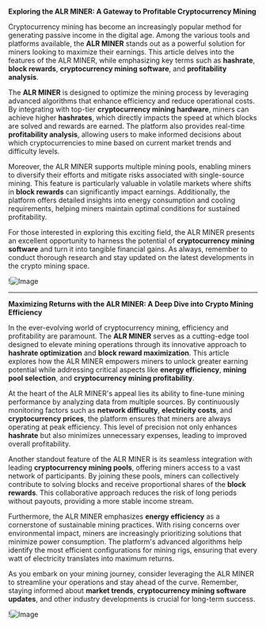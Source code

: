 **Exploring the ALR MINER: A Gateway to Profitable Cryptocurrency Mining**

Cryptocurrency mining has become an increasingly popular method for generating passive income in the digital age. Among the various tools and platforms available, the **ALR MINER** stands out as a powerful solution for miners looking to maximize their earnings. This article delves into the features of the ALR MINER, while emphasizing key terms such as **hashrate**, **block rewards**, **cryptocurrency mining software**, and **profitability analysis**.

The **ALR MINER** is designed to optimize the mining process by leveraging advanced algorithms that enhance efficiency and reduce operational costs. By integrating with top-tier **cryptocurrency mining hardware**, miners can achieve higher **hashrates**, which directly impacts the speed at which blocks are solved and rewards are earned. The platform also provides real-time **profitability analysis**, allowing users to make informed decisions about which cryptocurrencies to mine based on current market trends and difficulty levels.

Moreover, the ALR MINER supports multiple mining pools, enabling miners to diversify their efforts and mitigate risks associated with single-source mining. This feature is particularly valuable in volatile markets where shifts in **block rewards** can significantly impact earnings. Additionally, the platform offers detailed insights into energy consumption and cooling requirements, helping miners maintain optimal conditions for sustained profitability.

For those interested in exploring this exciting field, the ALR MINER presents an excellent opportunity to harness the potential of **cryptocurrency mining software** and turn it into tangible financial gains. As always, remember to conduct thorough research and stay updated on the latest developments in the crypto mining space. 

!![Image](https://github.com/user-attachments/assets/3be06921-4469-491d-bd37-5f14c53422b7)

---

**Maximizing Returns with the ALR MINER: A Deep Dive into Crypto Mining Efficiency**

In the ever-evolving world of cryptocurrency mining, efficiency and profitability are paramount. The **ALR MINER** serves as a cutting-edge tool designed to elevate mining operations through its innovative approach to **hashrate optimization** and **block reward maximization**. This article explores how the ALR MINER empowers miners to unlock greater earning potential while addressing critical aspects like **energy efficiency**, **mining pool selection**, and **cryptocurrency mining profitability**.

At the heart of the ALR MINER's appeal lies its ability to fine-tune mining performance by analyzing data from multiple sources. By continuously monitoring factors such as **network difficulty**, **electricity costs**, and **cryptocurrency prices**, the platform ensures that miners are always operating at peak efficiency. This level of precision not only enhances **hashrate** but also minimizes unnecessary expenses, leading to improved overall profitability.

Another standout feature of the ALR MINER is its seamless integration with leading **cryptocurrency mining pools**, offering miners access to a vast network of participants. By joining these pools, miners can collectively contribute to solving blocks and receive proportional shares of the **block rewards**. This collaborative approach reduces the risk of long periods without payouts, providing a more stable income stream.

Furthermore, the ALR MINER emphasizes **energy efficiency** as a cornerstone of sustainable mining practices. With rising concerns over environmental impact, miners are increasingly prioritizing solutions that minimize power consumption. The platform's advanced algorithms help identify the most efficient configurations for mining rigs, ensuring that every watt of electricity translates into maximum returns.

As you embark on your mining journey, consider leveraging the ALR MINER to streamline your operations and stay ahead of the curve. Remember, staying informed about **market trends**, **cryptocurrency mining software updates**, and other industry developments is crucial for long-term success.

!![Image](https://github.com/user-attachments/assets/3be06921-4469-491d-bd37-5f14c53422b7)